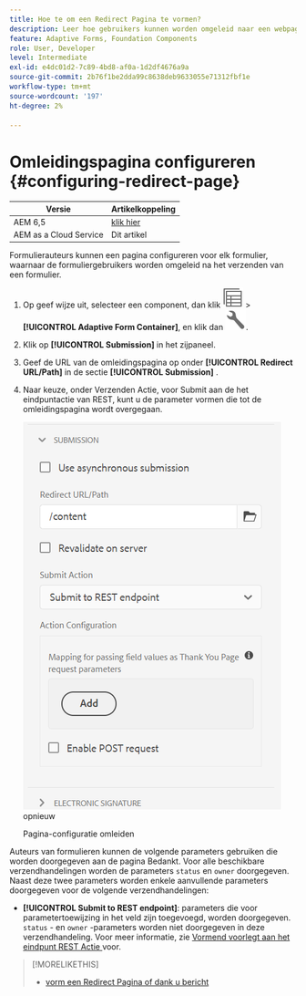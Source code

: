 ```yaml
---
title: Hoe te om een Redirect Pagina te vormen?
description: Leer hoe gebruikers kunnen worden omgeleid naar een webpagina die formulierauteurs kunnen configureren tijdens het maken van het formulier.
feature: Adaptive Forms, Foundation Components
role: User, Developer
level: Intermediate
exl-id: e4dc01d2-7c89-4bd8-af0a-1d2df4676a9a
source-git-commit: 2b76f1be2dda99c8638deb9633055e71312fbf1e
workflow-type: tm+mt
source-wordcount: '197'
ht-degree: 2%

---
```


# Omleidingspagina configureren {#configuring-redirect-page}

| Versie | Artikelkoppeling |
| -------- | ---------------------------- |
| AEM 6,5 | [ klik hier ](https://experienceleague.adobe.com/docs/experience-manager-65/forms/adaptive-forms-basic-authoring/configuring-redirect-page.html?lang=nl-NL) |
| AEM as a Cloud Service | Dit artikel |

Formulierauteurs kunnen een pagina configureren voor elk formulier, waarnaar de formuliergebruikers worden omgeleid na het verzenden van een formulier.

1. Op geef wijze uit, selecteer een component, dan klik ![ gebied-niveau ](assets/select_parent_icon.svg) > **[!UICONTROL Adaptive Form Container]**, en klik dan ![ cmp ](assets/configure-icon.svg).

1. Klik op **[!UICONTROL Submission]** in het zijpaneel.

1. Geef de URL van de omleidingspagina op onder **[!UICONTROL Redirect URL/Path]** in de sectie **[!UICONTROL Submission]** .
1. Naar keuze, onder Verzenden Actie, voor Submit aan de het eindpuntactie van REST, kunt u de parameter vormen die tot de omleidingspagina wordt overgegaan.

   ![ Richt paginasonfiguratie ](assets/redirect-url.png) opnieuw

   Pagina-configuratie omleiden

Auteurs van formulieren kunnen de volgende parameters gebruiken die worden doorgegeven aan de pagina Bedankt. Voor alle beschikbare verzendhandelingen worden de parameters `status` en `owner` doorgegeven. Naast deze twee parameters worden enkele aanvullende parameters doorgegeven voor de volgende verzendhandelingen:

* **[!UICONTROL Submit to REST endpoint]**: parameters die voor parametertoewijzing in het veld zijn toegevoegd, worden doorgegeven. `status` - en `owner` -parameters worden niet doorgegeven in deze verzendhandeling. Voor meer informatie, zie [ Vormend voorlegt aan het eindpunt REST Actie ](configuring-submit-actions.md) voor.

>[!MORELIKETHIS]
>
>* [ vorm een Redirect Pagina of dank u bericht ](/help/forms/configure-redirect-page-or-thank-you-message.md)
